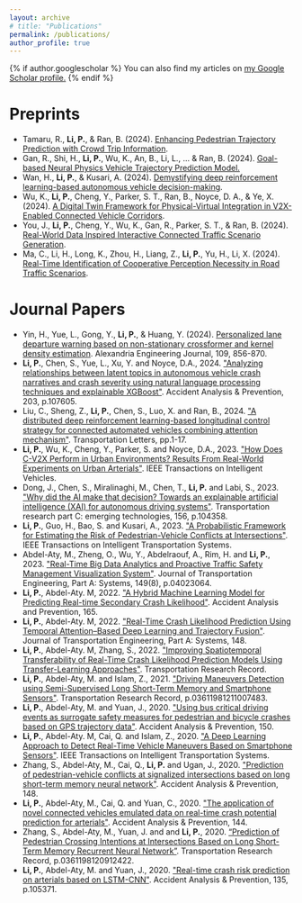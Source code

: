 ```yaml
---
layout: archive
# title: "Publications"
permalink: /publications/
author_profile: true
---
```


{% if author.googlescholar %}
  You can also find my articles on <u><a href="{{author.googlescholar}}">my Google Scholar profile</a>.</u>
{% endif %}

<!-- {% include base_path %}

{% for post in site.publications reversed %}
  {% include archive-single.html %}
{% endfor %} -->

Preprints 
======
* Tamaru, R., **Li, P.**, & Ran, B. (2024). [Enhancing Pedestrian Trajectory Prediction with Crowd Trip Information](https://arxiv.org/abs/2409.15224).
* Gan, R., Shi, H., **Li, P.**, Wu, K., An, B., Li, L., ... & Ran, B. (2024). [Goal-based Neural Physics Vehicle Trajectory Prediction Model.](https://arxiv.org/abs/2409.15182)
* Wan, H., **Li, P.**, & Kusari, A. (2024). [Demystifying deep reinforcement learning-based autonomous vehicle decision-making](https://arxiv.org/abs/2403.11432).
* Wu, K., **Li, P.**, Cheng, Y., Parker, S. T., Ran, B., Noyce, D. A., & Ye, X. (2024). [A Digital Twin Framework for Physical-Virtual Integration in V2X-Enabled Connected Vehicle Corridors](https://arxiv.org/abs/2410.00356).
* You, J., **Li, P.**, Cheng, Y., Wu, K., Gan, R., Parker, S. T., & Ran, B. (2024). [Real-World Data Inspired Interactive Connected Traffic Scenario Generation](https://arxiv.org/abs/2409.17429).
* Ma, C., Li, H., Long, K., Zhou, H., Liang, Z., **Li, P.**, Yu, H., Li, X. (2024). [Real-Time Identification of Cooperative Perception Necessity in Road Traffic Scenarios](https://papers.ssrn.com/sol3/papers.cfm?abstract_id=4973353). 

Journal Papers
======
* Yin, H., Yue, L., Gong, Y., **Li, P.**, & Huang, Y. (2024). [Personalized lane departure warning based on non-stationary crossformer and kernel density estimation](https://doi.org/10.1016/j.aej.2024.09.092). Alexandria Engineering Journal, 109, 856-870.
* **Li, P.**, Chen, S., Yue, L., Xu, Y. and Noyce, D.A., 2024. ["Analyzing relationships between latent topics in autonomous vehicle crash narratives and crash severity using natural language processing techniques and explainable XGBoost"](https://doi.org/10.1016/j.aap.2024.107605). Accident Analysis & Prevention, 203, p.107605.
* Liu, C., Sheng, Z., **Li, P.**, Chen, S., Luo, X. and Ran, B., 2024. ["A distributed deep reinforcement learning-based longitudinal control strategy for connected automated vehicles combining attention mechanism"](https://doi.org/10.1080/19427867.2024.2335084). Transportation Letters, pp.1-17.
* **Li, P.**, Wu, K., Cheng, Y., Parker, S. and Noyce, D.A., 2023. ["How Does C-V2X Perform in Urban Environments? Results From Real-World Experiments on Urban Arterials"]([10.1109/TITS.2023.3296567](https://doi.org/10.1109/TIV.2023.3326735)). IEEE Transactions on Intelligent Vehicles.
* Dong, J., Chen, S., Miralinaghi, M., Chen, T., **Li, P.** and Labi, S., 2023. ["Why did the AI make that decision? Towards an explainable artificial intelligence (XAI) for autonomous driving systems"](https://doi.org/10.1016/j.trc.2023.104358). Transportation research part C: emerging technologies, 156, p.104358.
* **Li, P.**, Guo, H., Bao, S. and Kusari, A., 2023. ["A Probabilistic Framework for Estimating the Risk of Pedestrian-Vehicle Conflicts at Intersections"](10.1109/TITS.2023.3296567). IEEE Transactions on Intelligent Transportation Systems.
* Abdel-Aty, M., Zheng, O., Wu, Y., Abdelraouf, A., Rim, H. and **Li, P.**, 2023. ["Real-Time Big Data Analytics and Proactive Traffic Safety Management Visualization System"](https://doi.org/10.1061/JTEPBS.TEENG-7530). Journal of Transportation Engineering, Part A: Systems, 149(8), p.04023064.
* **Li, P.**, Abdel-Aty. M, 2022. ["A Hybrid Machine Learning Model for Predicting Real-time Secondary Crash Likelihood"](https://doi.org/10.1016/j.aap.2021.106504). Accident Analysis and Prevention, 165.
* **Li, P.**, Abdel-Aty. M, 2022. ["Real-Time Crash Likelihood Prediction Using Temporal Attention–Based Deep Learning and Trajectory Fusion"](hhttps://ascelibrary.org/doi/full/10.1061/JTEPBS.0000697). Journal of Transportation Engineering, Part A: Systems, 148.
* **Li, P.**, Abdel-Aty. M, Zhang, S., 2022. ["Improving Spatiotemporal Transferability of Real-Time Crash Likelihood Prediction Models Using Transfer-Learning Approaches"](https://doi.org/10.1177/03611981221094289). Transportation Research Record.
* **Li, P.**, Abdel-Aty, M. and Islam, Z., 2021. ["Driving Maneuvers Detection using Semi-Supervised Long Short-Term Memory and Smartphone Sensors"](https://doi.org/10.1177/03611981211007483). Transportation Research Record, p.03611981211007483.
* **Li, P.**, Abdel-Aty, M. and Yuan, J., 2020. ["Using bus critical driving events as surrogate safety measures for pedestrian and bicycle crashes based on GPS trajectory data"](https://www.researchgate.net/publication/347440659_Using_bus_critical_driving_events_as_surrogate_safety_measures_for_pedestrian_and_bicycle_crashes_based_on_GPS_trajectory_data). Accident Analysis & Prevention, 150.
* **Li, P.**, Abdel-Aty. M, Cai, Q. and Islam, Z., 2020. ["A Deep Learning Approach to Detect Real-Time Vehicle Maneuvers Based on Smartphone Sensors"](https://ieeexplore.ieee.org/document/9242246?fbclid=IwAR3T9vOiqEQN6lVYAhiHHltG23maOFwcwj98HxUfZni85kPQ9hcXy5vL8HM). IEEE Transactions on Intelligent Transportation Systems.
* Zhang, S., Abdel-Aty, M., Cai, Q., **Li, P.** and Ugan, J., 2020. ["Prediction of pedestrian-vehicle conflicts at signalized intersections based on long short-term memory neural network"](https://www.sciencedirect.com/science/article/pii/S0001457520316195). Accident Analysis & Prevention, 148.
* **Li, P.**, Abdel-Aty, M., Cai, Q. and Yuan, C., 2020. ["The application of novel connected vehicles emulated data on real-time crash potential prediction for arterials"](https://www.researchgate.net/publication/342690020_The_application_of_novel_connected_vehicles_emulated_data_on_real-time_crash_potential_prediction_for_arterials). Accident Analysis & Prevention, 144.
* Zhang, S., Abdel-Aty, M., Yuan, J. and and **Li, P.**, 2020. [“Prediction of Pedestrian Crossing Intentions at Intersections Based on Long Short-Term Memory Recurrent Neural Network”](https://www.researchgate.net/publication/340064956_Prediction_of_Pedestrian_Crossing_Intentions_at_Intersections_Based_on_Long_Short-Term_Memory_Recurrent_Neural_Network). Transportation Research Record, p.0361198120912422.
* **Li, P.**, Abdel-Aty, M. and Yuan, J., 2020. ["Real-time crash risk prediction on arterials based on LSTM-CNN"](https://www.researchgate.net/publication/337548957_Real-time_crash_risk_prediction_on_arterials_based_on_LSTM-CNN). Accident Analysis & Prevention, 135, p.105371.